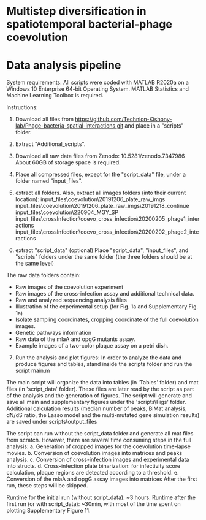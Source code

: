 
# Multistep diversification in spatiotemporal bacterial-phage coevolution
# Data analysis pipeline  

System requirements:
All scripts were coded with MATLAB R2020a on a Windows 10 Enterprise 64-bit Operating System. 
MATLAB Statistics and Machine Learning Toolbox is required.

Instructions: 
1. Download all files from https://github.com/Technion-Kishony-lab/Phage-bacteria-spatial-interactions.git and place in a "scripts" folder.
2. Extract "Additional_scripts".
3. Download all raw data files from Zenodo:
	10.5281/zenodo.7347986
About 60GB of storage space is required.
4. Place all compressed files, except for the "script_data" file, under a folder named "input_files".
5. extract all folders.
Also, extract all images folders (into their current location):
input_files\coevolution\20191206_plate_raw_imgs
input_files\coevolution\20191206_plate_raw_imgs\20191218_continue
input_files\coevolution\220904_MGY_SP
input_files\crossInfection\coevo_cross_infection\20200205_phage1_interactions
input_files\crossInfection\coevo_cross_infection\20200202_phage2_interactions

6. extract "script_data" (optional)
Place "script_data", "input_files", and "scripts" folders under the same folder (the three folders should be at the same level) 

The raw data folders contain:
* Raw images of the coevolution experiment 
* Raw images of the cross-infection assay and additional technical data.
* Raw and analyzed sequencing analysis files 
* Illustration of the experimental setup (for Fig. 1a and Supplementary Fig. 1a) 
* Isolate sampling coordinates, cropping coordinate of the full coevolution images.
* Genetic pathways information
* Raw data of the mlaA and opgG mutants assay.
* Example images of a two-color plaque assay on a petri dish.
 
7. Run the analysis and plot figures:
In order to analyze the data and produce figures and tables, stand inside the scripts folder and run the script
main.m

The main script will organize the data into tables (in 'Tables' folder) and mat files (in 'script_data' folder).
These files are later read by the script as part of the analysis and the generation of figures. 
The script will generate and save all main and supplementary figures under the 'scripts\Figs' folder.
Additional calculation results (median number of peaks, BiMat analysis, dN/dS ratio, the Lasso model and the multi-mutated gene simulation results)
are saved under scripts\output_files

The script can run without the script_data folder and generate all mat files from scratch. 
However, there are several time consuming steps in the full analysis:
a. Generation of cropped images for the coevolution time-lapse movies.
b. Conversion of coevolution images into matrices and peaks analysis. 
c. Conversion of cross-infection images and experimental data into structs.
d. Cross-infection plate binarization: for infectivity score calculation, plaque regions are detected according to a threshold. 
e. Conversion of the mlaA and opgG assay images into matrices
After the first run, these steps will be skipped.

Runtime for the initial run (without script_data): ~3 hours. 
Runtime after the first run (or with script_data): ~30min, with most of the time spent on plotting Supplementary Figure 11. 

